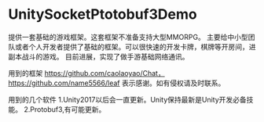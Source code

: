
# UnitySocketPtotobuf3Demo
提供一套基础的游戏框架。这套框架不准备支持大型MMORPG。
主要给中小型团队或者个人开发者提供了基础的框架。可以很快速的开发卡牌，棋牌等开房间，进副本战斗的游戏。
目前进展，实现了做手游基础网络通讯。

用到的框架
https://github.com/caolaoyao/Chat，
https://github.com/name5566/leaf
表示感谢。如有侵权请及时联系。

用到的几个软件
1.Unity2017以后会一直更新。Unity保持最新是Unity开发必备技能。
2.Protobuf3,有可能更新。
